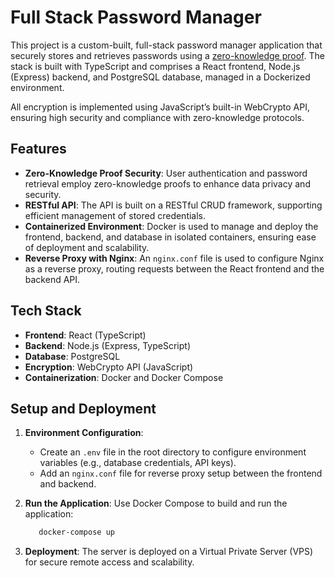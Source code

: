 # Full Stack Password Manager

This project is a custom-built, full-stack password manager application that securely stores and retrieves passwords using a [zero-knowledge proof](https://en.wikipedia.org/wiki/Zero-knowledge_proof). The stack is built with TypeScript and comprises a React frontend, Node.js (Express) backend, and PostgreSQL database, managed in a Dockerized environment.

All encryption is implemented using JavaScript’s built-in WebCrypto API, ensuring high security and compliance with zero-knowledge protocols.

## Features

- **Zero-Knowledge Proof Security**: User authentication and password retrieval employ zero-knowledge proofs to enhance data privacy and security.
- **RESTful API**: The API is built on a RESTful CRUD framework, supporting efficient management of stored credentials.
- **Containerized Environment**: Docker is used to manage and deploy the frontend, backend, and database in isolated containers, ensuring ease of deployment and scalability.
- **Reverse Proxy with Nginx**: An `nginx.conf` file is used to configure Nginx as a reverse proxy, routing requests between the React frontend and the backend API.

## Tech Stack

- **Frontend**: React (TypeScript)
- **Backend**: Node.js (Express, TypeScript)
- **Database**: PostgreSQL
- **Encryption**: WebCrypto API (JavaScript)
- **Containerization**: Docker and Docker Compose

## Setup and Deployment

1. **Environment Configuration**:
   - Create an `.env` file in the root directory to configure environment variables (e.g., database credentials, API keys).
   - Add an `nginx.conf` file for reverse proxy setup between the frontend and backend.

2. **Run the Application**:
   Use Docker Compose to build and run the application:
   ```bash
      docker-compose up

3. **Deployment**: The server is deployed on a Virtual Private Server (VPS) for secure remote access and scalability.

